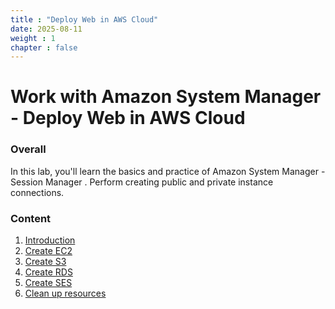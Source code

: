 ```yaml
---
title : "Deploy Web in AWS Cloud"
date: 2025-08-11
weight : 1 
chapter : false
---
```

# Work with Amazon System Manager - Deploy Web in AWS Cloud

### Overall
 In this lab, you'll learn the basics and practice of Amazon  System Manager - Session Manager
. Perform creating public and private instance connections.  

### Content
 1. [Introduction ](1-introduce/)
 2. [Create EC2](2-prerequiste/)
 3. [Create S3](3-accessibilitytoinstances/)
 4. [Create RDS](4-s3log/)
 5. [Create SES](5-Portfwd/)
 6. [Clean up resources](6-cleanup/)
